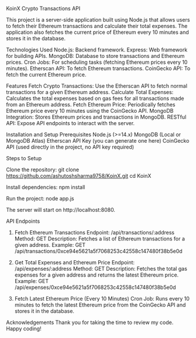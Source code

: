 KoinX Crypto Transactions API

This project is a server-side application built using Node.js that allows users to fetch their Ethereum transactions and calculate their total expenses. The application also fetches the current price of Ethereum every 10 minutes and stores it in the database.

Technologies Used
Node.js: Backend framework.
Express: Web framework for building APIs.
MongoDB: Database to store transactions and Ethereum prices.
Cron Jobs: For scheduling tasks (fetching Ethereum prices every 10 minutes).
Etherscan API: To fetch Ethereum transactions.
CoinGecko API: To fetch the current Ethereum price.

Features
Fetch Crypto Transactions: Use the Etherscan API to fetch normal transactions for a given Ethereum address.
Calculate Total Expenses: Calculates the total expenses based on gas fees for all transactions made from an Ethereum address.
Fetch Ethereum Price: Periodically fetches Ethereum price every 10 minutes using the CoinGecko API.
MongoDB Integration: Stores Ethereum prices and transactions in MongoDB.
RESTful API: Expose API endpoints to interact with the server.

Installation and Setup
Prerequisites
Node.js (>=14.x)
MongoDB (Local or MongoDB Atlas)
Etherscan API Key (you can generate one here)
CoinGecko API (used directly in the project, no API key required)

Steps to Setup

Clone the repository:
git clone https://github.com/ashutoshsharma9758/KoinX.git
cd KoinX

Install dependencies:
npm install

Run the project:
node app.js

The server will start on http://localhost:8080.

API Endpoints
1. Fetch Ethereum Transactions
Endpoint: /api/transactions/:address
Method: GET
Description: Fetches a list of Ethereum transactions for a given address.
Example:
GET /api/transactions/0xce94e5621a5f7068253c42558c147480f38b5e0d

3. Get Total Expenses and Ethereum Price
Endpoint: /api/expenses/:address
Method: GET
Description: Fetches the total gas expenses for a given address and returns the latest Ethereum price.
Example:
GET /api/expenses/0xce94e5621a5f7068253c42558c147480f38b5e0d

5. Fetch Latest Ethereum Price (Every 10 Minutes)
Cron Job: Runs every 10 minutes to fetch the latest Ethereum price from the CoinGecko API and stores it in the database.

Acknowledgements
Thank you for taking the time to review my code. Happy coding!
